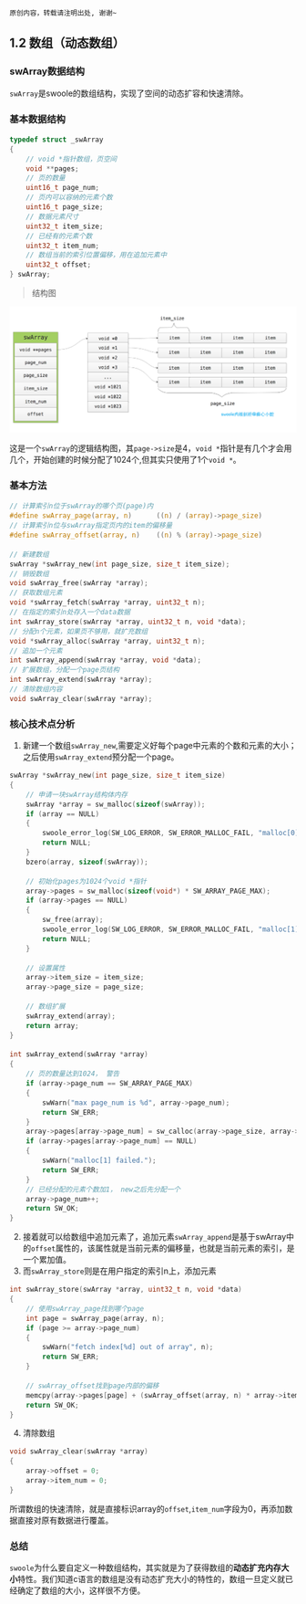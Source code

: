 ```
原创内容，转载请注明出处, 谢谢~
```

## 1.2 数组（动态数组）

### swArray数据结构

`swArray`是swoole的数组结构，实现了空间的动态扩容和快速清除。

### 基本数据结构

```c
typedef struct _swArray
{
    // void *指针数组，页空间
    void **pages;
    // 页的数量
    uint16_t page_num;
    // 页内可以容纳的元素个数
    uint16_t page_size;
    // 数据元素尺寸
    uint32_t item_size;
    // 已经有的元素个数
    uint32_t item_num;
    // 数组当前的索引位置偏移，用在追加元素中
    uint32_t offset; 
} swArray;
```

> 结构图

![swArray](../img/01/swArray.png)

这是一个`swArray`的逻辑结构图，其`page->size`是4，`void *`指针是有几个才会用几个，开始创建的时候分配了1024个,但其实只使用了1个`void *`。

### 基本方法

```c
// 计算索引n位于swArray的哪个页(page)内
#define swArray_page(array, n)      ((n) / (array)->page_size)
// 计算索引n位与swArray指定页内的item的偏移量
#define swArray_offset(array, n)    ((n) % (array)->page_size)

// 新建数组
swArray *swArray_new(int page_size, size_t item_size);
// 销毁数组
void swArray_free(swArray *array);
// 获取数组元素
void *swArray_fetch(swArray *array, uint32_t n);
// 在指定的索引n处存入一个data数据
int swArray_store(swArray *array, uint32_t n, void *data);
// 分配n个元素，如果页不够用，就扩充数组
void *swArray_alloc(swArray *array, uint32_t n);
// 追加一个元素
int swArray_append(swArray *array, void *data);
// 扩展数组，分配一个page页结构
int swArray_extend(swArray *array);
// 清除数组内容
void swArray_clear(swArray *array);
```

### 核心技术点分析

1. 新建一个数组`swArray_new`,需要定义好每个page中元素的个数和元素的大小；之后使用`swArray_extend`预分配一个page。

```c
swArray *swArray_new(int page_size, size_t item_size)
{
    // 申请一块swArray结构体内存
    swArray *array = sw_malloc(sizeof(swArray));
    if (array == NULL)
    {
        swoole_error_log(SW_LOG_ERROR, SW_ERROR_MALLOC_FAIL, "malloc[0] failed.");
        return NULL;
    }
    bzero(array, sizeof(swArray));

    // 初始化pages为1024个void *指针
    array->pages = sw_malloc(sizeof(void*) * SW_ARRAY_PAGE_MAX);
    if (array->pages == NULL)
    {
        sw_free(array);
        swoole_error_log(SW_LOG_ERROR, SW_ERROR_MALLOC_FAIL, "malloc[1] failed.");
        return NULL;
    }

    // 设置属性
    array->item_size = item_size;
    array->page_size = page_size;

    // 数组扩展
    swArray_extend(array);
    return array;
}

int swArray_extend(swArray *array)
{
    // 页的数量达到1024， 警告
    if (array->page_num == SW_ARRAY_PAGE_MAX)
    {
        swWarn("max page_num is %d", array->page_num);
        return SW_ERR;
    }
    array->pages[array->page_num] = sw_calloc(array->page_size, array->item_size);
    if (array->pages[array->page_num] == NULL)
    {
        swWarn("malloc[1] failed.");
        return SW_ERR;
    }
    // 已经分配的元素个数加1， new之后先分配一个
    array->page_num++;
    return SW_OK;
}
```
2. 接着就可以给数组中追加元素了，追加元素`swArray_append`是基于swArray中的`offset`属性的，该属性就是当前元素的偏移量，也就是当前元素的索引，是一个累加值。
3. 而`swArray_store`则是在用户指定的索引n上，添加元素

```c
int swArray_store(swArray *array, uint32_t n, void *data)
{
    // 使用swArray_page找到哪个page
    int page = swArray_page(array, n);
    if (page >= array->page_num)
    {
        swWarn("fetch index[%d] out of array", n);
        return SW_ERR;
    }

    // swArray_offset找到page内部的偏移
    memcpy(array->pages[page] + (swArray_offset(array, n) * array->item_size), data, array->item_size);
    return SW_OK;
}
```
4. 清除数组

```c
void swArray_clear(swArray *array)
{
    array->offset = 0;
    array->item_num = 0;
}
```
所谓数组的快速清除，就是直接标识array的`offset`,`item_num`字段为0，再添加数据直接对原有数据进行覆盖。


### 总结

`swoole`为什么要自定义一种数组结构，其实就是为了获得数组的**动态扩充内存大小**特性。我们知道c语言的数组是没有动态扩充大小的特性的，数组一旦定义就已经确定了数组的大小，这样很不方便。




